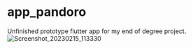 # app_pandoro
Unfinished prototype flutter app for my end of degree project.
![Screenshot_20230215_113330](https://user-images.githubusercontent.com/110344381/231520041-302cfd56-bd1d-4355-9177-3d24ee984ab8.jpg)
